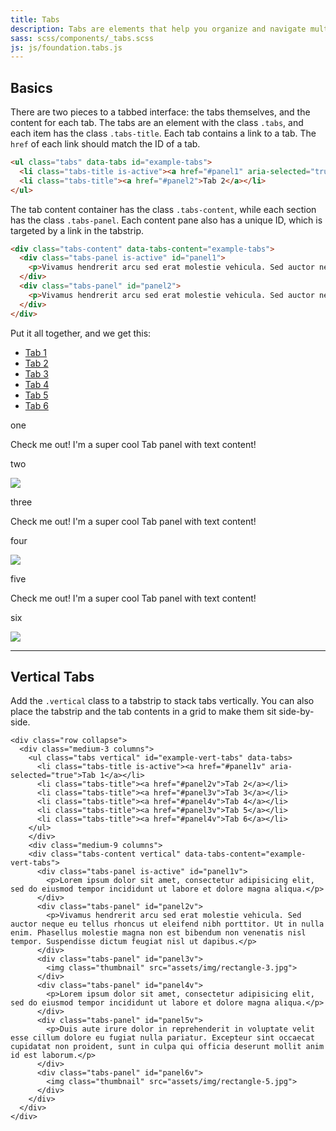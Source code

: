 ```yaml
---
title: Tabs
description: Tabs are elements that help you organize and navigate multiple documents in a single container. They can be used for switching between items in the container.
sass: scss/components/_tabs.scss
js: js/foundation.tabs.js
---
```


## Basics

There are two pieces to a tabbed interface: the tabs themselves, and the content for each tab. The tabs are an element with the class `.tabs`, and each item has the class `.tabs-title`. Each tab contains a link to a tab. The `href` of each link should match the ID of a tab.

```html
<ul class="tabs" data-tabs id="example-tabs">
  <li class="tabs-title is-active"><a href="#panel1" aria-selected="true">Tab 1</a></li>
  <li class="tabs-title"><a href="#panel2">Tab 2</a></li>
</ul>
```

The tab content container has the class `.tabs-content`, while each section has the class `.tabs-panel`. Each content pane also has a unique ID, which is targeted by a link in the tabstrip.

```html
<div class="tabs-content" data-tabs-content="example-tabs">
  <div class="tabs-panel is-active" id="panel1">
    <p>Vivamus hendrerit arcu sed erat molestie vehicula. Sed auctor neque eu tellus rhoncus ut eleifend nibh porttitor. Ut in nulla enim. Phasellus molestie magna non est bibendum non venenatis nisl tempor. Suspendisse dictum feugiat nisl ut dapibus.</p>
  </div>
  <div class="tabs-panel" id="panel2">
    <p>Vivamus hendrerit arcu sed erat molestie vehicula. Sed auctor neque eu tellus rhoncus ut eleifend nibh porttitor. Ut in nulla enim. Phasellus molestie magna non est bibendum non venenatis nisl tempor. Suspendisse dictum feugiat nisl ut dapibus.</p>
  </div>
</div>
```

Put it all together, and we get this:

<ul class="tabs" data-tabs id="example-tabs">
  <li class="tabs-title is-active"><a href="#panel1" aria-selected="true">Tab 1</a></li>
  <li class="tabs-title"><a href="#panel2">Tab 2</a></li>
  <li class="tabs-title"><a href="#panel3">Tab 3</a></li>
  <li class="tabs-title"><a href="#panel4">Tab 4</a></li>
  <li class="tabs-title"><a href="#panel5">Tab 5</a></li>
  <li class="tabs-title"><a href="#panel6">Tab 6</a></li>
</ul>

<div class="tabs-content" data-tabs-content="example-tabs">
  <div class="tabs-panel is-active" id="panel1">
    <p>one</p>
    <p>Check me out! I'm a super cool Tab panel with text content!</p>
  </div>
  <div class="tabs-panel" id="panel2">
    <p>two</p>
    <img class="thumbnail" src="assets/img/rectangle-7.jpg">
  </div>
  <div class="tabs-panel" id="panel3">
    <p>three</p>
    <p>Check me out! I'm a super cool Tab panel with text content!</p>
  </div>
  <div class="tabs-panel" id="panel4">
    <p>four</p>
    <img class="thumbnail" src="assets/img/rectangle-2.jpg">
  </div>
  <div class="tabs-panel" id="panel5">
    <p>five</p>
    <p>Check me out! I'm a super cool Tab panel with text content!</p>
  </div>
  <div class="tabs-panel" id="panel6">
    <p>six</p>
    <img class="thumbnail" src="assets/img/rectangle-8.jpg">
  </div>
</div>

---

## Vertical Tabs

Add the `.vertical` class to a tabstrip to stack tabs vertically. You can also place the tabstrip and the tab contents in a grid to make them sit side-by-side.

```html_example
<div class="row collapse">
  <div class="medium-3 columns">
    <ul class="tabs vertical" id="example-vert-tabs" data-tabs>
      <li class="tabs-title is-active"><a href="#panel1v" aria-selected="true">Tab 1</a></li>
      <li class="tabs-title"><a href="#panel2v">Tab 2</a></li>
      <li class="tabs-title"><a href="#panel3v">Tab 3</a></li>
      <li class="tabs-title"><a href="#panel4v">Tab 4</a></li>
      <li class="tabs-title"><a href="#panel3v">Tab 5</a></li>
      <li class="tabs-title"><a href="#panel4v">Tab 6</a></li>
    </ul>
    </div>
    <div class="medium-9 columns">
    <div class="tabs-content vertical" data-tabs-content="example-vert-tabs">
      <div class="tabs-panel is-active" id="panel1v">
        <p>Lorem ipsum dolor sit amet, consectetur adipisicing elit, sed do eiusmod tempor incididunt ut labore et dolore magna aliqua.</p>
      </div>
      <div class="tabs-panel" id="panel2v">
        <p>Vivamus hendrerit arcu sed erat molestie vehicula. Sed auctor neque eu tellus rhoncus ut eleifend nibh porttitor. Ut in nulla enim. Phasellus molestie magna non est bibendum non venenatis nisl tempor. Suspendisse dictum feugiat nisl ut dapibus.</p>
      </div>
      <div class="tabs-panel" id="panel3v">
        <img class="thumbnail" src="assets/img/rectangle-3.jpg">
      </div>
      <div class="tabs-panel" id="panel4v">
        <p>Lorem ipsum dolor sit amet, consectetur adipisicing elit, sed do eiusmod tempor incididunt ut labore et dolore magna aliqua.</p>
      </div>
      <div class="tabs-panel" id="panel5v">
        <p>Duis aute irure dolor in reprehenderit in voluptate velit esse cillum dolore eu fugiat nulla pariatur. Excepteur sint occaecat cupidatat non proident, sunt in culpa qui officia deserunt mollit anim id est laborum.</p>
      </div>
      <div class="tabs-panel" id="panel6v">
        <img class="thumbnail" src="assets/img/rectangle-5.jpg">
      </div>
    </div>
  </div>
</div>
```
